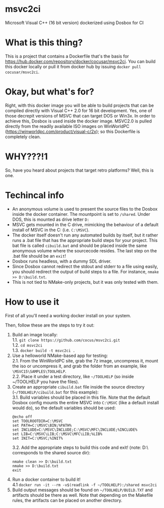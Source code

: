 # msvc2ci
Microsoft Visual C++ (16 bit version) dockerized using Dosbox for CI

# What is this thing?
This is a project that contains a Dockerfile that's the basis for https://hub.docker.com/repository/docker/cocusar/msvc2ci.
You can build this docker locally or pull it from docker hub by issuing `docker pull cocusar/msvc2ci`.

# Okay, but what's for?
Right, with this docker image you will be able to build projects that can be compiled directly with Visual C++ 2.0 for 16 bit development.
Yes, one of those decrepit versions of MSVC that can target DOS or Win3x.
In order to achieve this, Dosbox is used inside the docker image.
MSVC2.0 is pulled directly from the readily available ISO images on WinWorldPC (https://winworldpc.com/product/visual-c/2x); so this Dockerfile is completely clean.

# WHY???!1
So, have you heard about projects that target retro platforms? Well, this is one.

# Techincal info
* An anonymous volume is used to present the source files to the Dosbox inside the docker container. The mountpoint is set to `/shared`. Under DOS, this is mounted as drive letter `D:`
* MSVC gets mounted in the C drive, mimicking the behaviour of a default install of MSVC in the C: (i.e. `C:\MSVC`).
* The docker itself doesn't run any automated builds by itself, but it rather runs a .bat file that has the appropriate build steps for your project. This bat file is called `cibuild.bat` and should be placed inside the same anonymous volume where the sourcecode resides. The last step on the .bat file should be an `exit`!
* Dosbox runs headless, with a dummy SDL driver.
* Since Dosbox cannot redirect the stdout and stderr to a file using easily, you should redirect the output of build steps to a file. For instance, `nmake >> D:\build.txt`.
* This is not tied to NMake-only projects, but it was only tested with them.

# How to use it
First of all you'll need a working docker install on your system.

Then, follow these are the steps to try it out:
 1. Build an image locally:  
  1.1. `git clone https://github.com/cocus/msvc2ci.git`  
  1.2. `cd msvc2ci`  
  1.3. `docker build -t msvc2ci .`
 2. Use a helloworld NMake-based app for testing:   
  2.1. From the WinWorldPC site, grab the 7z image, uncompress it, mount the iso or uncompress it, and grab the folder from an example, like `\MSVC15\SAMPLES\TOOLHELP`.   
  2.2. Place it under a test directory, like `~/TOOLHELP` (so inside ~/TOOLHELP you have the files).
 3. Create an appropriate `cibuild.bat` file inside the source directory (`~/TOOLHELP/cibuild.bat` for this example):   
  3.1. Build variables should be placed in this file. Note that the default Dosbox config mounts the entire MSVC into `C:\MSVC` (like a default install would do), so the default variables should be used: 
    ```batch
    @echo off
    set TOOLROOTDIR=C:\MSVC
    set PATH=C:\MSVC\BIN;%PATH%
    set INCLUDE=C:\MSVC\INCLUDE;C:\MSVC\MFC\INCLUDE;%INCLUDE%
    set LIB=C:\MSVC\LIB;C:\MSVC\MFC\LIB;%LIB%
    set INIT=C:\MSVC;%INIT%
    ```
    3.2. Add the appropriate steps to build this code and exit! (note: D:\ corresponds to the shared source dir):
      ```batch
      nmake clean >> D:\build.txt
      nmake >> D:\build.txt
      exit
      ```
 4. Run a docker container to build it!   
   4.1 `docker run -it --rm -v$(readlink -f ~/TOOLHELP):/shared msvc2ci`
 5. Build output messages should be found on `~/TOOLHELP/BUILD.TXT` and artifacts should be there as well. Note that depending on the Makefile rules, the artifacts can be placed on another directory.
 
